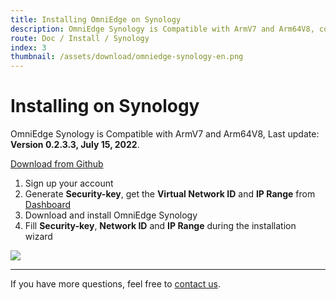 ```yaml
---
title: Installing OmniEdge on Synology
description: OmniEdge Synology is Compatible with ArmV7 and Arm64V8, connect to private network.
route: Doc / Install / Synology
index: 3
thumbnail: /assets/download/omniedge-synology-en.png
---
```


# Installing on Synology

OmniEdge Synology is Compatible with ArmV7 and Arm64V8, Last update: **Version 0.2.3.3, July 15, 2022**.

[Download from Github](https://github.com/omniedgeio/omniedge-synology/releases)

1. Sign up your account
2. Generate **Security-key**, get the **Virtual Network ID** and **IP Range** from [Dashboard](https://omniedge.io/dashboard)
3. Download and install OmniEdge Synology
4. Fill **Security-key**, **Network ID** and **IP Range** during the installation wizard

![](/assets/download/omniedge-synology-en.png)



-----

If you have more questions, feel free to [contact us](mailto:support@omniedge.io).